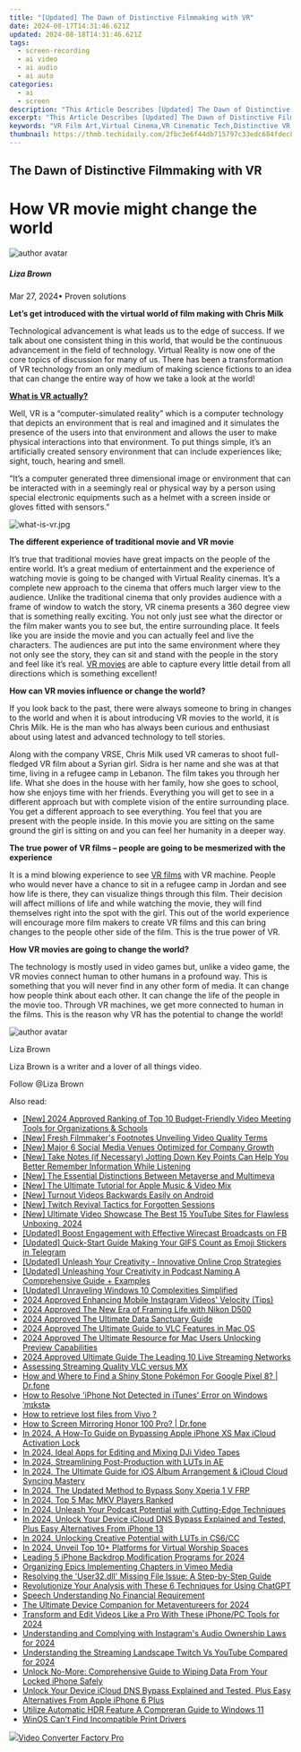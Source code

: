 ```yaml
---
title: "[Updated] The Dawn of Distinctive Filmmaking with VR"
date: 2024-08-17T14:31:46.621Z
updated: 2024-08-18T14:31:46.621Z
tags: 
  - screen-recording
  - ai video
  - ai audio
  - ai auto
categories: 
  - ai
  - screen
description: "This Article Describes [Updated] The Dawn of Distinctive Filmmaking with VR"
excerpt: "This Article Describes [Updated] The Dawn of Distinctive Filmmaking with VR"
keywords: "VR Film Art,Virtual Cinema,VR Cinematic Tech,Distinctive VR Movies,Novel VR Films,Innovative VR Filmmaking,Unique VR Storytelling"
thumbnail: https://thmb.techidaily.com/2fbc3e6f44db715797c33edc684fdec869f92d47c4dc2f3157ebd6066028a057.png
---
```


## The Dawn of Distinctive Filmmaking with VR

# How VR movie might change the world

![author avatar](https://lh5.googleusercontent.com/-AIMmjowaFs4/AAAAAAAAAAI/AAAAAAAAABc/Y5UmwDaI7HU/s250-c-k/photo.jpg)

##### Liza Brown

 Mar 27, 2024• Proven solutions

**Let’s get introduced with the virtual world of film making with Chris Milk**

 Technological advancement is what leads us to the edge of success. If we talk about one consistent thing in this world, that would be the continuous advancement in the field of technology. Virtual Reality is now one of the core topics of discussion for many of us. There has been a transformation of VR technology from an only medium of making science fictions to an idea that can change the entire way of how we take a look at the world!

**[What is VR actually?]( https://filmora.wondershare.com/virtual-reality/how-does-vr-work.html )**

 Well, VR is a “computer-simulated reality” which is a computer technology that depicts an environment that is real and imagined and it simulates the presence of the users into that environment and allows the user to make physical interactions into that environment. To put things simple, it’s an artificially created sensory environment that can include experiences like; sight, touch, hearing and smell.

 “It’s a computer generated three dimensional image or environment that can be interacted with in a seemingly real or physical way by a person using special electronic equipments such as a helmet with a screen inside or gloves fitted with sensors.”

![what-is-vr.jpg ](https://images.wondershare.com/filmora/resource/what-is-vr.jpg )

**The different experience of traditional movie and VR movie**

 It’s true that traditional movies have great impacts on the people of the entire world. It’s a great medium of entertainment and the experience of watching movie is going to be changed with Virtual Reality cinemas. It’s a complete new approach to the cinema that offers much larger view to the audience. Unlike the traditional cinema that only provides audience with a frame of window to watch the story, VR cinema presents a 360 degree view that is something really exciting. You not only just see what the director or the film maker wants you to see but, the entire surrounding place. It feels like you are inside the movie and you can actually feel and live the characters. The audiences are put into the same environment where they not only see the story, they can sit and stand with the people in the story and feel like it’s real. [VR movies](https://tools.techidaily.com/wondershare/filmora/download/) are able to capture every little detail from all directions which is something excellent!

**How can VR movies influence or change the world?**

 If you look back to the past, there were always someone to bring in changes to the world and when it is about introducing VR movies to the world, it is Chris Milk. He is the man who has always been curious and enthusiast about using latest and advanced technology to tell stories.

 Along with the company VRSE, Chris Milk used VR cameras to shoot full-fledged VR film about a Syrian girl. Sidra is her name and she was at that time, living in a refugee camp in Lebanon. The film takes you through her life. What she does in the house with her family, how she goes to school, how she enjoys time with her friends. Everything you will get to see in a different approach but with complete vision of the entire surrounding place. You get a different approach to see everything. You feel that you are present with the people inside. In this movie you are sitting on the same ground the girl is sitting on and you can feel her humanity in a deeper way.

**The true power of VR films – people are going to be mesmerized with the experience**

 It is a mind blowing experience to see [VR films](https://tools.techidaily.com/wondershare/filmora/download/) with VR machine. People who would never have a chance to sit in a refugee camp in Jordan and see how life is there, they can visualize things through this film. Their decision will affect millions of life and while watching the movie, they will find themselves right into the spot with the girl. This out of the world experience will encourage more film makers to create VR films and this can bring changes to the people other side of the film. This is the true power of VR.

**How VR movies are going to change the world?**

 The technology is mostly used in video games but, unlike a video game, the VR movies connect human to other humans in a profound way. This is something that you will never find in any other form of media. It can change how people think about each other. It can change the life of the people in the movie too. Through VR machines, we get more connected to human in the films. This is the reason why VR has the potential to change the world!

![author avatar](https://lh5.googleusercontent.com/-AIMmjowaFs4/AAAAAAAAAAI/AAAAAAAAABc/Y5UmwDaI7HU/s250-c-k/photo.jpg)

Liza Brown

Liza Brown is a writer and a lover of all things video.

Follow @Liza Brown

<span class="atpl-alsoreadstyle">Also read:</span>
<div><ul>
<li><a href="https://screen-recording.techidaily.com/new-2024-approved-ranking-of-top-10-budget-friendly-video-meeting-tools-for-organizations-and-schools/"><u>[New] 2024 Approved  Ranking of Top 10 Budget-Friendly Video Meeting Tools for Organizations & Schools</u></a></li>
<li><a href="https://some-knowledge.techidaily.com/new-fresh-filmmakers-footnotes-unveiling-video-quality-terms/"><u>[New] Fresh Filmmaker's Footnotes  Unveiling Video Quality Terms</u></a></li>
<li><a href="https://some-approaches.techidaily.com/new-major-6-social-media-venues-optimized-for-company-growth/"><u>[New] Major 6 Social Media Venues Optimized for Company Growth</u></a></li>
<li><a href="https://some-approaches.techidaily.com/new-take-notes-if-necessary-jotting-down-key-points-can-help-you-better-remember-information-while-listening/"><u>[New] Take Notes (if Necessary)  Jotting Down Key Points Can Help You Better Remember Information While Listening</u></a></li>
<li><a href="https://some-approaches.techidaily.com/new-the-essential-distinctions-between-metaverse-and-multimeva/"><u>[New] The Essential Distinctions Between Metaverse and Multimeva</u></a></li>
<li><a href="https://some-approaches.techidaily.com/new-the-ultimate-tutorial-for-apple-music-and-video-mix/"><u>[New] The Ultimate Tutorial for Apple Music & Video Mix</u></a></li>
<li><a href="https://some-approaches.techidaily.com/new-turnout-videos-backwards-easily-on-android/"><u>[New] Turnout Videos Backwards Easily on Android</u></a></li>
<li><a href="https://some-approaches.techidaily.com/new-twitch-revival-tactics-for-forgotten-sessions/"><u>[New] Twitch Revival Tactics for Forgotten Sessions</u></a></li>
<li><a href="https://some-approaches.techidaily.com/new-ultimate-video-showcase-the-best-15-youtube-sites-for-flawless-unboxing-2024/"><u>[New] Ultimate Video Showcase  The Best 15 YouTube Sites for Flawless Unboxing, 2024</u></a></li>
<li><a href="https://facebook-videos.techidaily.com/updated-boost-engagement-with-effective-wirecast-broadcasts-on-fb/"><u>[Updated] Boost Engagement with Effective Wirecast Broadcasts on FB</u></a></li>
<li><a href="https://extra-guidance.techidaily.com/updated-quick-start-guide-making-your-gifs-count-as-emoji-stickers-in-telegram/"><u>[Updated] Quick-Start Guide  Making Your GIFS Count as Emoji Stickers in Telegram</u></a></li>
<li><a href="https://some-approaches.techidaily.com/updated-unleash-your-creativity-innovative-online-crop-strategies/"><u>[Updated] Unleash Your Creativity - Innovative Online Crop Strategies</u></a></li>
<li><a href="https://some-approaches.techidaily.com/updated-unleashing-your-creativity-in-podcast-naming-a-comprehensive-guide-plus-examples/"><u>[Updated] Unleashing Your Creativity in Podcast Naming  A Comprehensive Guide + Examples</u></a></li>
<li><a href="https://some-approaches.techidaily.com/updated-unraveling-windows-10-complexities-simplified/"><u>[Updated] Unraveling Windows 10 Complexities Simplified</u></a></li>
<li><a href="https://instagram-video-recordings.techidaily.com/2024-approved-enhancing-mobile-instagram-videos-velocity-tips/"><u>2024 Approved  Enhancing Mobile Instagram Videos' Velocity (Tips)</u></a></li>
<li><a href="https://some-approaches.techidaily.com/2024-approved-the-new-era-of-framing-life-with-nikon-d500/"><u>2024 Approved  The New Era of Framing Life with Nikon D500</u></a></li>
<li><a href="https://some-approaches.techidaily.com/2024-approved-the-ultimate-data-sanctuary-guide/"><u>2024 Approved  The Ultimate Data Sanctuary Guide</u></a></li>
<li><a href="https://some-approaches.techidaily.com/2024-approved-the-ultimate-guide-to-vlc-features-in-mac-os/"><u>2024 Approved  The Ultimate Guide to VLC Features in Mac OS</u></a></li>
<li><a href="https://some-approaches.techidaily.com/2024-approved-the-ultimate-resource-for-mac-users-unlocking-preview-capabilities/"><u>2024 Approved  The Ultimate Resource for Mac Users  Unlocking Preview Capabilities</u></a></li>
<li><a href="https://some-approaches.techidaily.com/2024-approved-ultimate-guide-the-leading-10-live-streaming-networks/"><u>2024 Approved  Ultimate Guide  The Leading 10 Live Streaming Networks</u></a></li>
<li><a href="https://extra-tips.techidaily.com/assessing-streaming-quality-vlc-versus-mx/"><u>Assessing Streaming Quality  VLC versus MX</u></a></li>
<li><a href="https://pokemon-go-android.techidaily.com/how-and-where-to-find-a-shiny-stone-pokemon-for-google-pixel-8-drfone-by-drfone-virtual-android/"><u>How and Where to Find a Shiny Stone Pokémon For Google Pixel 8? | Dr.fone</u></a></li>
<li><a href="https://win-answers.techidaily.com/how-to-resolve-iphone-not-detected-in-itunes-error-on-windows-mkst/"><u>How to Resolve 'iPhone Not Detected in iTunes' Error on Windows ˈmɪkstɚ</u></a></li>
<li><a href="https://blog-min.techidaily.com/how-to-retrieve-lost-files-from-vivo-by-fonelab-android-recover-data/"><u>How to retrieve lost files from Vivo ?</u></a></li>
<li><a href="https://screen-mirror.techidaily.com/how-to-screen-mirroring-honor-100-pro-drfone-by-drfone-android/"><u>How to Screen Mirroring Honor 100 Pro? | Dr.fone</u></a></li>
<li><a href="https://activate-lock.techidaily.com/in-2024-a-how-to-guide-on-bypassing-apple-iphone-xs-max-icloud-activation-lock-by-drfone-ios/"><u>In 2024, A How-To Guide on Bypassing Apple iPhone XS Max iCloud Activation Lock</u></a></li>
<li><a href="https://some-techniques.techidaily.com/in-2024-ideal-apps-for-editing-and-mixing-dji-video-tapes/"><u>In 2024, Ideal Apps for Editing and Mixing DJi Video Tapes</u></a></li>
<li><a href="https://some-approaches.techidaily.com/in-2024-streamlining-post-production-with-luts-in-ae/"><u>In 2024, Streamlining Post-Production with LUTs in AE</u></a></li>
<li><a href="https://some-approaches.techidaily.com/in-2024-the-ultimate-guide-for-ios-album-arrangement-and-icloud-cloud-syncing-mastery/"><u>In 2024, The Ultimate Guide for iOS Album Arrangement & iCloud Cloud Syncing Mastery</u></a></li>
<li><a href="https://android-frp.techidaily.com/in-2024-the-updated-method-to-bypass-sony-xperia-1-v-frp-by-drfone-android/"><u>In 2024, The Updated Method to Bypass Sony Xperia 1 V FRP</u></a></li>
<li><a href="https://some-approaches.techidaily.com/in-2024-top-5-mac-mkv-players-ranked/"><u>In 2024, Top 5 Mac MKV Players Ranked</u></a></li>
<li><a href="https://some-approaches.techidaily.com/in-2024-unleash-your-podcast-potential-with-cutting-edge-techniques/"><u>In 2024, Unleash Your Podcast Potential with Cutting-Edge Techniques</u></a></li>
<li><a href="https://activate-lock.techidaily.com/in-2024-unlock-your-device-icloud-dns-bypass-explained-and-tested-plus-easy-alternatives-from-iphone-13-by-drfone-ios/"><u>In 2024, Unlock Your Device iCloud DNS Bypass Explained and Tested, Plus Easy Alternatives From iPhone 13</u></a></li>
<li><a href="https://some-approaches.techidaily.com/in-2024-unlocking-creative-potential-with-luts-in-cs6cc/"><u>In 2024, Unlocking Creative Potential with LUTs in CS6/CC</u></a></li>
<li><a href="https://some-guidance.techidaily.com/in-2024-unveil-top-10plus-platforms-for-virtual-worship-spaces/"><u>In 2024, Unveil Top 10+ Platforms for Virtual Worship Spaces</u></a></li>
<li><a href="https://some-approaches.techidaily.com/leading-5-iphone-backdrop-modification-programs-for-2024/"><u>Leading 5 iPhone Backdrop Modification Programs for 2024</u></a></li>
<li><a href="https://vimeo-videos.techidaily.com/organizing-epics-implementing-chapters-in-vimeo-media/"><u>Organizing Epics  Implementing Chapters in Vimeo Media</u></a></li>
<li><a href="https://tech-renaissance.techidaily.com/resolving-the-user32dll-missing-file-issue-a-step-by-step-guide/"><u>Resolving the 'User32.dll' Missing File Issue: A Step-by-Step Guide</u></a></li>
<li><a href="https://tech-haven.techidaily.com/revolutionize-your-analysis-with-these-6-techniques-for-using-chatgpt/"><u>Revolutionize Your Analysis with These 6 Techniques for Using ChatGPT</u></a></li>
<li><a href="https://extra-hints.techidaily.com/speech-understanding-no-financial-requirement/"><u>Speech Understanding  No Financial Requirement</u></a></li>
<li><a href="https://some-approaches.techidaily.com/the-ultimate-device-companion-for-metaventureers-for-2024/"><u>The Ultimate Device Companion for Metaventureers for 2024</u></a></li>
<li><a href="https://some-approaches.techidaily.com/transform-and-edit-videos-like-a-pro-with-these-iphonepc-tools-for-2024/"><u>Transform and Edit Videos Like a Pro With These iPhone/PC Tools for 2024</u></a></li>
<li><a href="https://some-skills.techidaily.com/understanding-and-complying-with-instagrams-audio-ownership-laws-for-2024/"><u>Understanding and Complying with Instagram's Audio Ownership Laws for 2024</u></a></li>
<li><a href="https://some-approaches.techidaily.com/understanding-the-streaming-landscape-twitch-vs-youtube-compared-for-2024/"><u>Understanding the Streaming Landscape  Twitch Vs YouTube Compared for 2024</u></a></li>
<li><a href="https://data-safeguard.techidaily.com/unlock-no-more-comprehensive-guide-to-wiping-data-from-your-locked-iphone-safely/"><u>Unlock No-More: Comprehensive Guide to Wiping Data From Your Locked iPhone Safely</u></a></li>
<li><a href="https://activate-lock.techidaily.com/unlock-your-device-icloud-dns-bypass-explained-and-tested-plus-easy-alternatives-from-apple-iphone-6-plus-by-drfone-ios/"><u>Unlock Your Device iCloud DNS Bypass Explained and Tested, Plus Easy Alternatives From Apple iPhone 6 Plus</u></a></li>
<li><a href="https://extra-hints.techidaily.com/utilize-automatic-hdr-feature-a-compreran-guide-to-windows-11/"><u>Utilize Automatic HDR Feature  A Compreran Guide to Windows 11</u></a></li>
<li><a href="https://printer-issues.techidaily.com/winos-cant-find-incompatible-print-drivers/"><u>WinOS Can't Find Incompatible Print Drivers</u></a></li>
</ul></div>

<ins class="adsbygoogle"
      style="display:block"
      data-ad-client="ca-pub-7571918770474297"
      data-ad-slot="8358498916"
      data-ad-format="auto"
      data-full-width-responsive="true"></ins>
<!-- affiliate ads begin -->
<a href="https://secure.2checkout.com/order/checkout.php?PRODS=4537547&QTY=1&AFFILIATE=108875&CART=1"><img src="https://secure.avangate.com/images/merchant/4b0a0290ad7df100b77e86839989a75e/products/vcfpro.png" border="0">Video Converter Factory Pro</a>
<!-- affiliate ads end -->